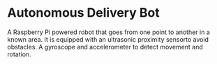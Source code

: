 # Autonomous Delivery Bot

A Raspberry Pi powered robot that goes from one point to another in a known
area. It is equipped with an ultrasonic proximity sensorto avoid obstacles. A gyroscope and accelerometer to detect movement and rotation.  
